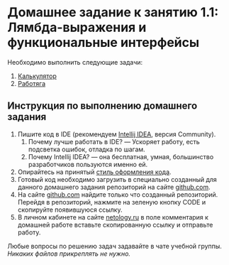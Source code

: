# Домашнее задание к занятию 1.1: Лямбда-выражения и функциональные интерфейсы

Необходимо выполнить следующие задачи:

1. [Калькулятор](https://github.com/netology-code/jd-homeworks/blob/master/lambda/task1/README.md)	
2. [Работяга](https://github.com/netology-code/jd-homeworks/blob/master/lambda/task2/README.md)


## Инструкция по выполнению домашнего задания

1. Пишите код в IDE (рекомендуем [Intellij IDEA](https://www.jetbrains.com/idea/download/), версия Community).
    1. Почему лучше работать в IDE? — Ускоряет работу, есть подсветка ошибок, отладка по шагам.
    2. Почему Intellij IDEA? — она бесплатная, умная, большинство разработчиков пользуются именно ей.
2. Опирайтесь на принятый [стиль оформления кода](https://github.com/netology-code/codestyle/blob/master/java/README.md).
3. Готовый код необходимо загрузить в специально созданный для данного домашнего задания репозиторий на сайте [github.com](https://github.com/).
4. На сайте [github.com](https://github.com/) найдите только что созданный репозиторий. Перейдя в репозиторий, нажмите на зеленую кнопку CODE и скопируйте появившуюся ссылку.
5. В личном кабинете на сайте [netology.ru](https://netology.ru/) в поле комментария к домашней работе вставьте скопированную ссылку и отправьте работу.

Любые вопросы по решению задач задавайте в чате учебной группы.
*Никаких файлов прикреплять не нужно.*
